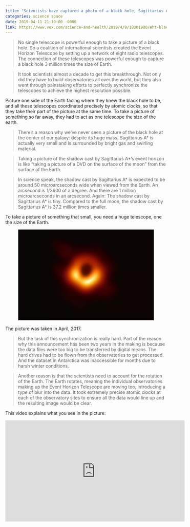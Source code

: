 ```yaml
---
title: "Scientists have captured a photo of a black hole, Sagittarius A*, for the first time in history."
categories: science space
date: 2019-04-11 21:10:00 -0000
link: https://www.vox.com/science-and-health/2019/4/9/18301980/eht-black-hole-photo-livestream-event-horizon-telescope
---
```

> No single telescope is powerful enough to take a picture of a black hole. So a coalition of international scientists created the Event Horizon Telescope by setting up a network of eight radio telescopes. The connection of these telescopes was powerful enough to capture a black hole 3 million times the size of Earth.

> It took scientists almost a decade to get this breakthrough. Not only did they have to build observatories all over the world, but they also went through painstaking efforts to perfectly synchronize the telescopes to achieve the highest resolution possible.

Picture one side of the Earth facing where they knew the black hole to be, and all these telescopes coordinated precisely by atomic clocks, so that they take their part of the picture at the same time. To take a picture of something so far away, they had to act as one telescope the size of the earth.

> There’s a reason why we’ve never seen a picture of the black hole at the center of our galaxy: despite its huge mass, Sagittarius A* is actually very small and is surrounded by bright gas and swirling material.

> Taking a picture of the shadow cast by Sagittarius A*’s event horizon is like “taking a picture of a DVD on the surface of the moon” from the surface of the Earth.

> In science speak, the shadow cast by Sagittarius A* is expected to be around 50 microarcseconds wide when viewed from the Earth. An arcsecond is 1/3600 of a degree. And there are 1 million microarcseconds in an arcsecond. Again: The shadow cast by Sagittarius A* is tiny. Compared to the full moon, the shadow cast by Sagittarius A* is 37.2 million times smaller.

To take a picture of something that small, you need a huge telescope, one the size of the Earth. 

<figure><img src="/A_Consensus_sm.6.jpg" /></figure>

The picture was taken in April, 2017.

> But the task of this synchronization is really hard. Part of the reason why this announcement has been two years in the making is because the data files were too big to be transferred by digital means. The hard drives had to be flown from the observatories to get processed. And the dataset in Antarctica was inaccessible for months due to harsh winter conditions.

> Another reason is that the scientists need to account for the rotation of the Earth. The Earth rotates, meaning the individual observatories making up the Event Horizon Telescope are moving too, introducing a type of blur into the data. It took extremely precise atomic clocks at each of the observatory sites to ensure all the data would line up and the resulting image would be clear.

This video explains what you see in the picture:

<div>
<iframe width="560" height="315" src="https://www.youtube-nocookie.com/embed/zUyH3XhpLTo" frameborder="0" allow="accelerometer; autoplay; encrypted-media; gyroscope; picture-in-picture" allowfullscreen></iframe>
</div>
